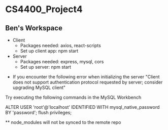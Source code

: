 # CS4400_Project4
## Ben's Workspace

- Client
  - Packages needed: axios, react-scripts
  - Set up client app: npm start
- Server
  - Packages needed: express, mysql, cors
  - Set up server: npm start



* If you encounter the following error when initializing the server
"Client does not support authentication protocol requested by server; consider upgrading MySQL client"

Try executing the following commands in the MySQL Workbench

ALTER USER 'root'@'localhost' IDENTIFIED WITH mysql_native_password BY 'password';
flush privileges;

** node_modules will not be synced to the remote repo